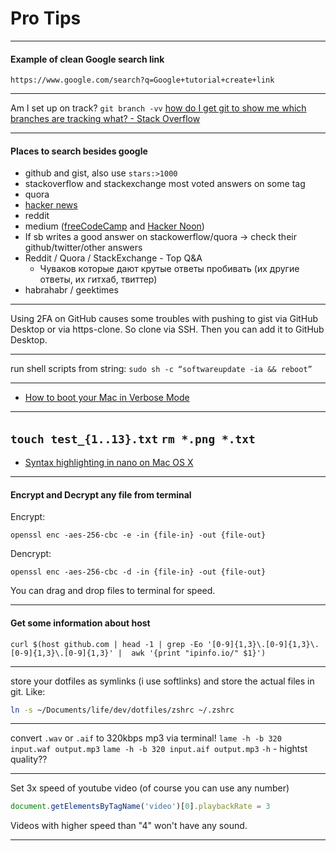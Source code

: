 # Pro Tips
---

#### Example of clean Google search link
`https://www.google.com/search?q=Google+tutorial+create+link`

---

Am I set up on track?
`git branch -vv`
[how do I get git to show me which branches are tracking what? - Stack Overflow](http://stackoverflow.com/questions/4950725/how-do-i-get-git-to-show-me-which-branches-are-tracking-what)

---

#### Places to search besides google
* github and gist, also use `stars:>1000`
* stackoverflow and stackexchange most voted answers on some tag
* quora
* [hacker news](https://hn.algolia.com)
* reddit
* medium ([freeCodeCamp](https://medium.freecodecamp.org/search) and [Hacker Noon](https://hackernoon.com/search))
* If sb writes a good answer on stackowerflow/quora -> check their github/twitter/other answers
* Reddit / Quora / StackExchange - Top Q&A
    - Чуваков которые дают крутые ответы пробивать (их другие ответы, их гитхаб, твиттер)
* habrahabr / geektimes

---

Using 2FA on GitHub causes some troubles with pushing to gist via GitHub Desktop or via https-clone. So clone via SSH. Then you can add it to GitHub Desktop.

---

run shell scripts from string: `sudo sh -c “softwareupdate -ia && reboot”`

---

- [How to boot your Mac in Verbose Mode](http://www.idownloadblog.com/2015/08/17/how-to-boot-your-mac-in-verbose-mode/)

---

`touch test_{1..13}.txt`
`rm *.png *.txt`
---

- [Syntax highlighting in nano on Mac OS X](https://gist.github.com/BlakeGardner/5587269)

---

#### Encrypt and Decrypt any file from terminal
Encrypt:

`openssl enc -aes-256-cbc -e -in {file-in} -out {file-out}`

Dencrypt:

`openssl enc -aes-256-cbc -d -in {file-in} -out {file-out}`

You can drag and drop files to terminal for speed.

---

#### Get some information about host
`curl $(host github.com | head -1 | grep -Eo '[0-9]{1,3}\.[0-9]{1,3}\.[0-9]{1,3}\.[0-9]{1,3}' |  awk '{print "ipinfo.io/" $1}')`

---

store your dotfiles as symlinks (i use softlinks) and store the actual files in git. Like:

```sh
ln -s ~/Documents/life/dev/dotfiles/zshrc ~/.zshrc
```

---

convert `.wav` or `.aif` to 320kbps mp3 via terminal!
`lame -h -b 320 input.waf output.mp3`
`lame -h -b 320 input.aif output.mp3`
`-h` - hightst quality??

---

Set 3x speed of youtube video (of course you can use any number)

```js
document.getElementsByTagName('video')[0].playbackRate = 3
```

Videos with higher speed than "4" won't have any sound.

---
